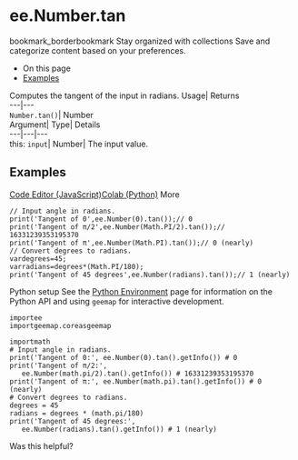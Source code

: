  
#  ee.Number.tan 
bookmark_borderbookmark Stay organized with collections  Save and categorize content based on your preferences.
  * On this page
  * [Examples](https://developers.google.com/earth-engine/apidocs/ee-number-tan#examples)


Computes the tangent of the input in radians. 
Usage| Returns  
---|---  
`Number.tan()`| Number  
Argument| Type| Details  
---|---|---  
this: `input`| Number| The input value.  
## Examples
[Code Editor (JavaScript)](https://developers.google.com/earth-engine/apidocs/ee-number-tan#code-editor-javascript-sample)[Colab (Python)](https://developers.google.com/earth-engine/apidocs/ee-number-tan#colab-python-sample) More
```
// Input angle in radians.
print('Tangent of 0',ee.Number(0).tan());// 0
print('Tangent of π/2',ee.Number(Math.PI/2).tan());// 16331239353195370
print('Tangent of π',ee.Number(Math.PI).tan());// 0 (nearly)
// Convert degrees to radians.
vardegrees=45;
varradians=degrees*(Math.PI/180);
print('Tangent of 45 degrees',ee.Number(radians).tan());// 1 (nearly)
```
Python setup
See the [ Python Environment](https://developers.google.com/earth-engine/guides/python_install) page for information on the Python API and using `geemap` for interactive development.
```
importee
importgeemap.coreasgeemap
```
```
importmath
# Input angle in radians.
print('Tangent of 0:', ee.Number(0).tan().getInfo()) # 0
print('Tangent of π/2:',
   ee.Number(math.pi/2).tan().getInfo()) # 16331239353195370
print('Tangent of π:', ee.Number(math.pi).tan().getInfo()) # 0 (nearly)
# Convert degrees to radians.
degrees = 45
radians = degrees * (math.pi/180)
print('Tangent of 45 degrees:',
   ee.Number(radians).tan().getInfo()) # 1 (nearly)
```

Was this helpful?
